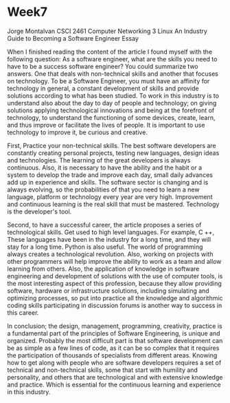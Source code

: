 # Week7

Jorge Montalvan
CSCI 2461 Computer Networking 3 Linux
An Industry Guide to Becoming a Software Engineer Essay


When I finished reading the content of the article I found myself with the following question: 
As a software engineer, what are the skills you need to have to be a success software engineer? 
You could summarize two answers. One that deals with non-technical skills and another that focuses on technology. 
To be a Software Engineer, you must have an affinity for technology in general, a constant development of skills and provide solutions according to what has been studied. 
To work in this industry is to understand also about the day to day of people and technology; on giving solutions applying technological 
innovations and being at the forefront of technology, to understand the functioning of some devices, create, learn, and thus improve or 
facilitate the lives of people. It is important to use technology to improve it, be curious and creative.

First, Practice your non-technical skills. The best software developers are constantly creating personal projects, testing new languages, design ideas and technologies. The learning of the great developers is always continuous. Also, it is necessary to have the ability and the habit or a system to develop the trade and improve each day, small daily advances add up in experience and skills. The software sector is changing and is always evolving, so the probabilities of that you need to learn a new language, platform or technology every year are very high. Improvement and continuous learning is the real skill that must be mastered. Technology is the developer's tool.
	
Second, to have a successful career, the article proposes a series of technological skills. Get used to high level languages. For example, C ++, These languages have been in the industry for a long time, and they will stay for a long time. Python is also useful. The world of programming always creates a technological revolution. Also, working on projects with other programmers will help improve the ability to work as a team and allow learning from others. Also, the application of knowledge in software engineering and development of solutions with the use of computer tools, is the most interesting aspect of this profession, because they allow providing software, hardware or infrastructure solutions, including simulating and optimizing processes, so put into practice all the knowledge and algorithmic coding skills participating in discussion forums is another way to success in this career. 
	
In conclusion; the design, management, programming, creativity, practice is a fundamental part of the principles of Software Engineering, is unique and organized. Probably the most difficult part is that software development can be as simple as a few lines of code, as it can be so complex that it requires the participation of thousands of specialists from different areas. Knowing how to get along with people who are software developers requires a set of technical and non-technical skills, some that start with humility and personality, and others that are technological and with extensive knowledge and practice. Which is essential for the continuous learning and experience in this industry.
